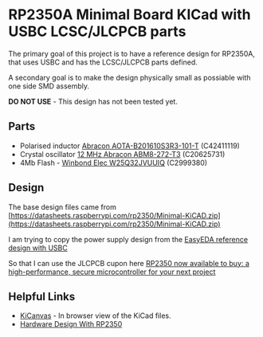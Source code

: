 # RP2350A Minimal Board KICad with USBC LCSC/JLCPCB parts

The primary goal of this project is to have a reference design for RP2350A, that uses USBC and has the LCSC/JLCPCB parts defined.

A secondary goal is to make the design physically small as possiable with one side SMD assembly.

**DO NOT USE** - This design has not been tested yet.

## Parts

- Polarised inductor [Abracon AOTA-B201610S3R3-101-T](https://jlcpcb.com/partdetail/AbraconLlc-AOTA_B201610S3R3_101T/C42411119) (C42411119)
- Crystal oscillator [12 MHz Abracon ABM8-272-T3](https://jlcpcb.com/partdetail/AbraconLlc-ABM8_272T3/C20625731) (C20625731)
- 4Mb Flash - [Winbond Elec W25Q32JVUUIQ](https://jlcpcb.com/partdetail/WinbondElec-W25Q32JVUUIQ/C2999380) (C2999380)

## Design

The base design files came from [https://datasheets.raspberrypi.com/rp2350/Minimal-KiCAD.zip](https://datasheets.raspberrypi.com/rp2350/Minimal-KiCAD.zip)

I am trying to copy the power supply design from the [EasyEDA reference design with USBC](https://oshwlab.com/lckfb-team/coloreasypicox)

So that I can use the JLCPCB cupon here [RP2350 now available to buy: a high-performance, secure microcontroller for your next project](https://www.raspberrypi.com/news/rp2350-now-available-to-buy-a-high-performance-secure-microcontroller-for-your-next-project/)

## Helpful Links

- [KiCanvas](https://kicanvas.org/?github=) - In browser view of the KiCad files.
- [Hardware Design With RP2350](https://datasheets.raspberrypi.com/rp2350/hardware-design-with-rp2350.pdf)

